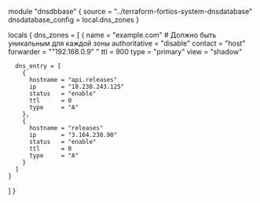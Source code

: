 <!-- terraform {
  required_providers {
    fortios = {
      source  = "fortinetdev/fortios"
      version = "1.22.0"
    }
  }
}

provider "fortios" {
  hostname = "<ip>"
  token    = "<token>"
  insecure = "true"
} -->

module "dnsdbbase" {
  source             = "../terraform-fortios-system-dnsdatabase"
  dnsdatabase_config = local.dns_zones
}

locals {
  dns_zones = [
    {
      name          = "example.com" # Должно быть уникальным для каждой зоны
      authoritative = "disable"
      contact       = "host"
      forwarder     = "\"192.168.0.9\" "
      ttl           = 900
      type          = "primary"
      view          = "shadow"

      dns_entry = [
        {
          hostname = "api.releases"
          ip       = "18.238.243.125"
          status   = "enable"
          ttl      = 0
          type     = "A"
        },
        {
          hostname = "releases"
          ip       = "3.164.230.90"
          status   = "enable"
          ttl      = 0
          type     = "A"
        }
      ]
    }
  ]
}